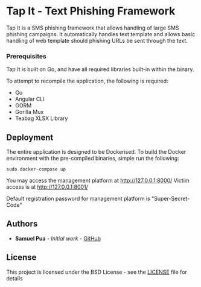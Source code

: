 # Tap It - Text Phishing Framework

Tap It is a SMS phishing framework that allows handling of large SMS phishing campaigns. It automatically handles text template and allows basic handling of web template should phishing URLs be sent through the text.

### Prerequisites

Tap It is built on Go, and have all required libraries built-in within the binary.

To attempt to recompile the application, the following is required:

* Go
* Angular CLI
* GORM
* Gorilla Mux
* Teabag XLSX Library

## Deployment

The entire application is designed to be Dockerised. To build the Docker environment with the pre-compiled binaries, simple run the following:
```
sudo docker-compose up
```
You may access the management platform at http://127.0.0.1:8000/
Victim access is at http://127.0.0.1:8001/

Default registration password for management platform is "Super-Secret-Code"

## Authors

* **Samuel Pua** - *Initial work* - [GitHub](https://github.com/telboon)

## License

This project is licensed under the BSD License - see the [LICENSE](LICENSE) file for details


